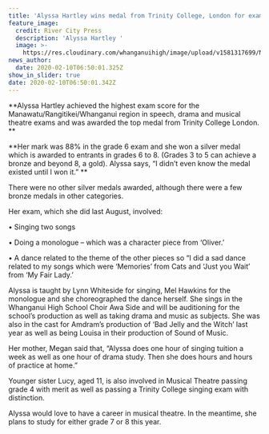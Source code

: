 ```yaml
---
title: 'Alyssa Hartley wins medal from Trinity College, London for exams results'
feature_image:
  credit: River City Press
  description: 'Alyssa Hartley '
  image: >-
    https://res.cloudinary.com/whanganuihigh/image/upload/v1581317699/News/Alyssa_Hartley._RCP_5.2.20.jpg
news_author:
  date: 2020-02-10T06:50:01.325Z
show_in_slider: true
date: 2020-02-10T06:50:01.342Z
---
```

**Alyssa Hartley achieved the highest exam score for the Manawatu/Rangitikei/Whanganui region in speech, drama and musical theatre exams and was awarded the top medal from Trinity College London.**

**Her mark was 88% in the grade 6 exam and she won a silver medal which is awarded to entrants in grades 6 to 8. (Grades 3 to 5 can achieve a bronze and beyond 8, a gold). Alyssa says, “I didn’t even know the medal existed until I won it.”**

There were no other silver medals awarded, although there were a few bronze medals in other categories.

Her exam, which she did last August, involved:  

• Singing two songs  
• Doing a monologue – which was a character piece from ‘Oliver.’  
• A dance related to the theme of the other pieces so “I did a sad dance related to my songs which were ‘Memories’ from Cats and ‘Just you Wait’ from ‘My Fair Lady.’

Alyssa is taught by Lynn Whiteside for singing, Mel Hawkins for the monologue and she choreographed the dance herself. She sings in the Whanganui High School Choir Awa Side and will be auditioning for the school’s production as well as taking drama and music as subjects. She was also in the cast for Amdram’s production of ‘Bad Jelly and the Witch’ last year as well as being Louisa in their production of Sound of Music.

Her mother, Megan said that, “Alyssa does one hour of singing tuition a week as well as one hour of drama study. Then she does hours and hours of practice at home.”

Younger sister Lucy, aged 11, is also involved in Musical Theatre passing grade 4 with merit as well as passing a Trinity College singing exam with distinction.

Alyssa would love to have a career in musical theatre. In the meantime, she plans to study for either grade 7 or 8 this year.
